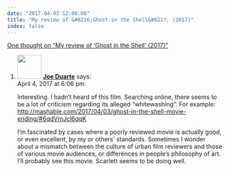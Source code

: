 ```yaml
---
date: "2017-04-03 12:00:00"
title: "My review of &#8216;Ghost in the Shell&#8217; (2017)"
index: false
---
```


[One thought on &ldquo;My review of &#8216;Ghost in the Shell&#8217; (2017)&rdquo;](/lemire/blog/2017/04-03-my-review-of-ghost-in-the-shell-2017)

<ol class="comment-list">
<li id="comment-277312" class="comment even thread-even depth-1">
<div class="comment-author vcard">
<img alt src="https://secure.gravatar.com/avatar/46a12c8cf24f9d7f8ad7a1ef3ee5a010?s=56&#038;d=mm&#038;r=g" srcset="https://secure.gravatar.com/avatar/46a12c8cf24f9d7f8ad7a1ef3ee5a010?s=112&#038;d=mm&#038;r=g 2x" class="avatar avatar-56 photo" height="56" width="56" decoding="async" /> <b class="fn"><a href="http://www.joseduarte.com" class="url" rel="ugc external nofollow">Joe Duarte</a></b> <span class="says">says:</span> </div>
<div class="comment-metadata"><time datetime="2017-04-04T18:06:02+00:00">April 4, 2017 at 6:06 pm</time></a> </div>
<div class="comment-content">
<p>Interesting. I hadn&rsquo;t heard of this film. Searching online, there seems to be a lot of criticism regarding its alleged &ldquo;whitewashing&rdquo;. For example: <a href="http://mashable.com/2017/04/03/ghost-in-the-shell-movie-ending/#6qdVmJcl6qqK" rel="nofollow ugc">http://mashable.com/2017/04/03/ghost-in-the-shell-movie-ending/#6qdVmJcl6qqK</a></p>
<p>I&rsquo;m fascinated by cases where a poorly reviewed movie is actually good, or even excellent, by my or others&rsquo; standards. Sometimes I wonder about a mismatch between the culture of urban film reviewers and those of various movie audiences, or differences in people&rsquo;s philosophy of art. I&rsquo;ll probably see this movie. Scarlett seems to be doing well.</p>
</div>
</li>
</ol>
